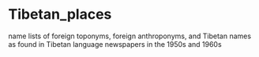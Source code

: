 # Tibetan_places
name lists of foreign toponyms, foreign anthroponyms, and Tibetan names as found in Tibetan language newspapers in the 1950s and 1960s 
